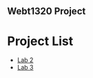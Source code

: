 ## Webt1320 Project

<h1>Project List</h1>
<ul>
  <li><a href="lecture2/Index.html" target="_blank">Lab 2</a></li>

  <li><a href="lecture3/Index.html" target="_blank">Lab 3</a></li>
</ul>




